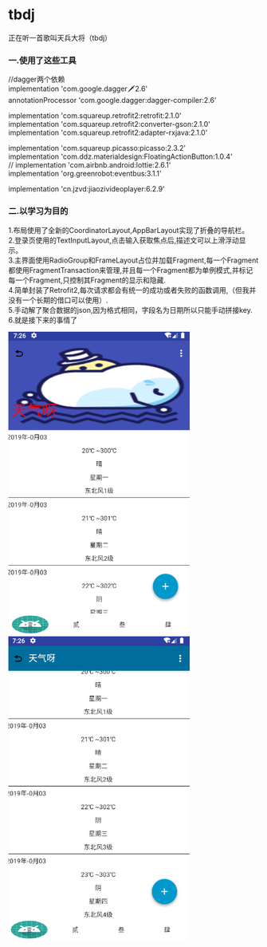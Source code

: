 # tbdj
正在听一首歌叫天兵大将（tbdj）

### 一.使用了这些工具    
//dagger两个依赖  
implementation 'com.google.dagger:dagger:2.6'  
annotationProcessor 'com.google.dagger:dagger-compiler:2.6'  
  
implementation 'com.squareup.retrofit2:retrofit:2.1.0'  
implementation 'com.squareup.retrofit2:converter-gson:2.1.0'  
implementation 'com.squareup.retrofit2:adapter-rxjava:2.1.0'  
  
implementation 'com.squareup.picasso:picasso:2.3.2'  
implementation 'com.ddz.materialdesign:FloatingActionButton:1.0.4'  
//    implementation 'com.airbnb.android:lottie:2.6.1'  
implementation 'org.greenrobot:eventbus:3.1.1'  
  
implementation 'cn.jzvd:jiaozivideoplayer:6.2.9'  
  
### 二.以学习为目的  
1.布局使用了全新的CoordinatorLayout,AppBarLayout实现了折叠的导航栏。  
2.登录页使用的TextInputLayout,点击输入获取焦点后,描述文可以上滑浮动显示。  
3.主界面使用RadioGroup和FrameLayout占位并加载Fragment,每一个Fragment都使用FragmentTransaction来管理,并且每一个Fragment都为单例模式,并标记每一个Fragment,只控制其Fragment的显示和隐藏.  
4.简单封装了Retrofit2,每次请求都会有统一的成功或者失败的函数调用,（但我并没有一个长期的借口可以使用）.   
5.手动解了聚合数据的json,因为格式相同，字段名为日期所以只能手动拼接key.  
6.就是接下来的事情了    
  
  
![我是图片 我还没加载出来](https://github.com/shy4458/tbdj/blob/master/1.PNG)
![我是图片 我还没加载出来](https://github.com/shy4458/tbdj/blob/master/2.PNG)  
